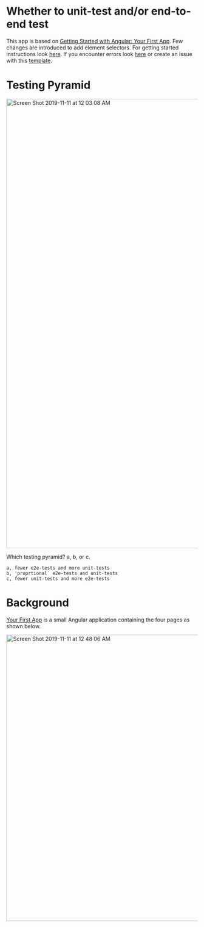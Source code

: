 # Whether to unit-test and/or end-to-end test
This app is based on [Getting Started with Angular: Your First App](https://angular.io/start). Few changes are introduced to add element selectors. 
For getting started instructions look [here](https://github.com/xgirma/unit-vs-e2e/blob/master/docs/getting.started.md).
If you encounter errors look [here](https://github.com/xgirma/unit-vs-e2e/blob/master/docs/google.is.your.friend.md) or create an issue with this [template](https://github.com/xgirma/unit-vs-e2e/blob/master/.github/ISSUE_TEMPLATE/bug_report.md).

# Testing Pyramid
<img width="1179" alt="Screen Shot 2019-11-11 at 12 03 08 AM" src="https://user-images.githubusercontent.com/5876481/68562273-e9693800-0416-11ea-9db2-4c29d87e0841.png">

Which testing pyramid? a, b, or c.

    a, fewer e2e-tests and more unit-tests
    b, 'proprtional` e2e-tests and unit-tests
    c, fewer unit-tests and more e2e-tests

# Background
[Your First App](https://angular.io/start) is a small Angular application containing the four pages as shown below.

<img width="751" alt="Screen Shot 2019-11-11 at 12 48 06 AM" src="https://user-images.githubusercontent.com/5876481/68563873-0274e780-041d-11ea-9876-6d39dc5f3f2e.png">
